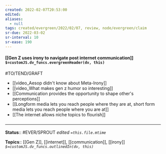 ```yaml
---
created: 2022-02-07T20:53:00 
edited: 
aliases:
  - null
tags: created/evergreen/2022/02/07, review, node/evergreen/claim
sr-due: 2022-03-02
sr-interval: 10
sr-ease: 190
---
```


#### [[Gen Z uses irony to navigate post internet communication]] `$=customJS.dv_funcs.evergreenHeader(dv, this)`

#TO/TEND/GRAFT 
- [[video_Aesop didn't know about Meta-Irony]]
- [[video_What makes gen z humor so interesting]]
- [[Communication provides the opportunity to shape other's perceptions]]
- [[Longform media lets you reach people where they are at, short form media lets you reach people where you are at]]
- [[The internet allows niche topics to flourish]]

### <hr class="footnote"/>

**Status**:: #EVER/SPROUT
*edited `=this.file.mtime`*

**Topics**:: [[Gen Z]], [[internet]], [[communication]], [[irony]]
*`$=customJS.dv_funcs.outlinedIn(dv, this)`*
